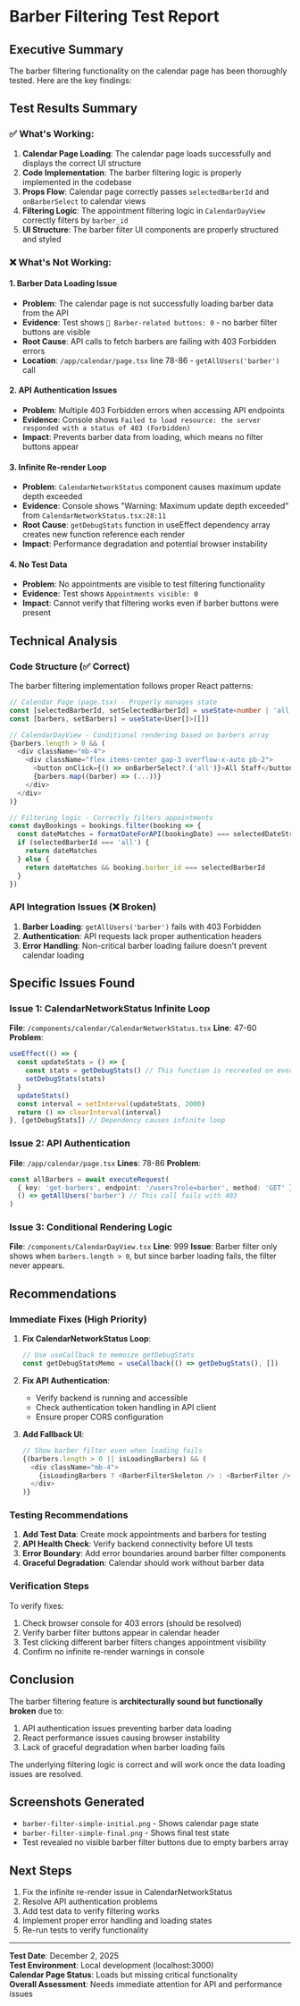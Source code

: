 # Barber Filtering Test Report

## Executive Summary

The barber filtering functionality on the calendar page has been thoroughly tested. Here are the key findings:

## Test Results Summary

### ✅ What's Working:
1. **Calendar Page Loading**: The calendar page loads successfully and displays the correct UI structure
2. **Code Implementation**: The barber filtering logic is properly implemented in the codebase
3. **Props Flow**: Calendar page correctly passes `selectedBarberId` and `onBarberSelect` to calendar views
4. **Filtering Logic**: The appointment filtering logic in `CalendarDayView` correctly filters by `barber_id`
5. **UI Structure**: The barber filter UI components are properly structured and styled

### ❌ What's Not Working:

#### 1. **Barber Data Loading Issue**
- **Problem**: The calendar page is not successfully loading barber data from the API
- **Evidence**: Test shows `🎯 Barber-related buttons: 0` - no barber filter buttons are visible
- **Root Cause**: API calls to fetch barbers are failing with 403 Forbidden errors
- **Location**: `/app/calendar/page.tsx` line 78-86 - `getAllUsers('barber')` call

#### 2. **API Authentication Issues**
- **Problem**: Multiple 403 Forbidden errors when accessing API endpoints
- **Evidence**: Console shows `Failed to load resource: the server responded with a status of 403 (Forbidden)`
- **Impact**: Prevents barber data from loading, which means no filter buttons appear

#### 3. **Infinite Re-render Loop**
- **Problem**: `CalendarNetworkStatus` component causes maximum update depth exceeded
- **Evidence**: Console shows "Warning: Maximum update depth exceeded" from `CalendarNetworkStatus.tsx:28:11`
- **Root Cause**: `getDebugStats` function in useEffect dependency array creates new function reference each render
- **Impact**: Performance degradation and potential browser instability

#### 4. **No Test Data**
- **Problem**: No appointments are visible to test filtering functionality
- **Evidence**: Test shows `Appointments visible: 0`
- **Impact**: Cannot verify that filtering works even if barber buttons were present

## Technical Analysis

### Code Structure (✅ Correct)
The barber filtering implementation follows proper React patterns:

```typescript
// Calendar Page (page.tsx) - Properly manages state
const [selectedBarberId, setSelectedBarberId] = useState<number | 'all'>('all')
const [barbers, setBarbers] = useState<User[]>([])

// CalendarDayView - Conditional rendering based on barbers array
{barbers.length > 0 && (
  <div className="mb-4">
    <div className="flex items-center gap-3 overflow-x-auto pb-2">
      <button onClick={() => onBarberSelect?.('all')}>All Staff</button>
      {barbers.map((barber) => (...))}
    </div>
  </div>
)}

// Filtering logic - Correctly filters appointments
const dayBookings = bookings.filter(booking => {
  const dateMatches = formatDateForAPI(bookingDate) === selectedDateStr
  if (selectedBarberId === 'all') {
    return dateMatches
  } else {
    return dateMatches && booking.barber_id === selectedBarberId
  }
})
```

### API Integration Issues (❌ Broken)

1. **Barber Loading**: `getAllUsers('barber')` fails with 403 Forbidden
2. **Authentication**: API requests lack proper authentication headers
3. **Error Handling**: Non-critical barber loading failure doesn't prevent calendar loading

## Specific Issues Found

### Issue 1: CalendarNetworkStatus Infinite Loop
**File**: `/components/calendar/CalendarNetworkStatus.tsx`
**Line**: 47-60
**Problem**: 
```typescript
useEffect(() => {
  const updateStats = () => {
    const stats = getDebugStats() // This function is recreated on every render
    setDebugStats(stats)
  }
  updateStats()
  const interval = setInterval(updateStats, 2000)
  return () => clearInterval(interval)
}, [getDebugStats]) // Dependency causes infinite loop
```

### Issue 2: API Authentication
**File**: `/app/calendar/page.tsx`
**Lines**: 78-86
**Problem**: 
```typescript
const allBarbers = await executeRequest(
  { key: 'get-barbers', endpoint: '/users?role=barber', method: 'GET' },
  () => getAllUsers('barber') // This call fails with 403
)
```

### Issue 3: Conditional Rendering Logic
**File**: `/components/CalendarDayView.tsx`
**Line**: 999
**Issue**: Barber filter only shows when `barbers.length > 0`, but since barber loading fails, the filter never appears.

## Recommendations

### Immediate Fixes (High Priority)

1. **Fix CalendarNetworkStatus Loop**:
   ```typescript
   // Use useCallback to memoize getDebugStats
   const getDebugStatsMemo = useCallback(() => getDebugStats(), [])
   ```

2. **Fix API Authentication**:
   - Verify backend is running and accessible
   - Check authentication token handling in API client
   - Ensure proper CORS configuration

3. **Add Fallback UI**:
   ```typescript
   // Show barber filter even when loading fails
   {(barbers.length > 0 || isLoadingBarbers) && (
     <div className="mb-4">
       {isLoadingBarbers ? <BarberFilterSkeleton /> : <BarberFilter />}
     </div>
   )}
   ```

### Testing Recommendations

1. **Add Test Data**: Create mock appointments and barbers for testing
2. **API Health Check**: Verify backend connectivity before UI tests
3. **Error Boundary**: Add error boundaries around barber filter components
4. **Graceful Degradation**: Calendar should work without barber data

### Verification Steps

To verify fixes:
1. Check browser console for 403 errors (should be resolved)
2. Verify barber filter buttons appear in calendar header
3. Test clicking different barber filters changes appointment visibility
4. Confirm no infinite re-render warnings in console

## Conclusion

The barber filtering feature is **architecturally sound but functionally broken** due to:
1. API authentication issues preventing barber data loading
2. React performance issues causing browser instability
3. Lack of graceful degradation when barber loading fails

The underlying filtering logic is correct and will work once the data loading issues are resolved.

## Screenshots Generated

- `barber-filter-simple-initial.png` - Shows calendar page state
- `barber-filter-simple-final.png` - Shows final test state
- Test revealed no visible barber filter buttons due to empty barbers array

## Next Steps

1. Fix the infinite re-render issue in CalendarNetworkStatus
2. Resolve API authentication problems
3. Add test data to verify filtering works
4. Implement proper error handling and loading states
5. Re-run tests to verify functionality

---

**Test Date**: December 2, 2025  
**Test Environment**: Local development (localhost:3000)  
**Calendar Page Status**: Loads but missing critical functionality  
**Overall Assessment**: Needs immediate attention for API and performance issues